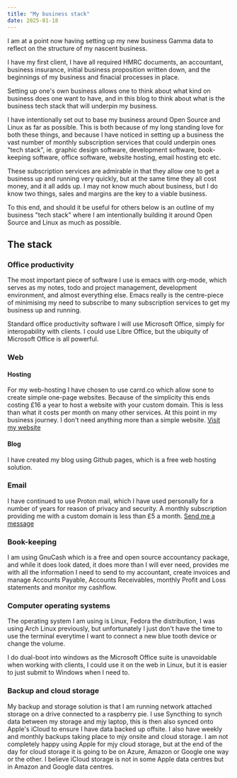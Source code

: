 ```yaml
---
title: "My business stack"
date: 2025-01-18
---
```


I am at a point now having setting up my new business Gamma data to reflect on the structure of my nascent business. 

I have my first client, I have all required HMRC documents, an accountant, business insurance, initial business proposition written down, and the beginnings of my business and finacial processes in place.

Setting up one's own business allows one to think about what kind on business does one want to have, and in this blog to think about what is the business tech stack that will underpin my business.

I have intentionally set out to base my business around Open Source and Linux as far as possible. This is both because of my long standing love for both these things, and because I have noticed in setting up a business the vast number of monthly subscription services that could underpin ones "tech stack", ie. graphic design software, development software, book-keeping software, office software, website hosting, email hosting etc etc. 

These subscription services are admirable in that they allow one to get a business up and running very quickly, but at the same time they all cost money, and it all adds up. I may not know much about business, but I do know two things, sales and margins are the key to a viable business.

To this end, and should it be useful for others below is an outline of my business "tech stack" where I am intentionally building it around Open Source and Linux as much as possible. 

## The stack

### Office productivity
The most important piece of software I use is emacs with org-mode, which serves as my notes, todo and project management, development environment, and almost everything else. Emacs really is the centre-piece of minimising my need to subscribe to many subscription services to get my business up and running.

Standard office productivity software I will use Microsoft Office, simply for interopability with clients. I could use Libre Office, but the ubiquity of Microsoft Office is all powerful.

### Web

#### Hosting
For my web-hosting I have chosen to use carrd.co which allow sone to create simple one-page websites. Because of the simplicity this ends costing £16 a year to host a website with your custom domain. This is less than what it costs per month on many other services. At this point in my business journey. I don't need anything more than a simple website.
[Visit my website](https://www.gamma-data.co.uk)

#### Blog
I have created my blog using Github pages, which is a free web hosting solution.

### Email
I have continued to use Proton mail, which I have used personally for a number of years for reason of privacy and security. A monthly subscription providing me with a custom domain is less than £5 a month.
[Send me a message](https://www.gamma-data.co.uk#contact)


### Book-keeping
I am using GnuCash which is a free and open source accountancy package, and while it does look dated, it does more than I will ever need, provides me with all the information I need to send to my accountant, create invoices and manage Accounts Payable, Accounts Receivables, monthly Profit and Loss statements and monitor my cashflow.

### Computer operating systems
The operating system I am using is Linux, Fedora the distribution, I was using Arch Linux previously, but unfortunately I just don't have the time to use the terminal everytime I want to connect a new blue tooth device or change the volume.

I do dual-boot into windows as the Microsoft Office suite is unavoidable when working with clients, I could use it on the web in Linux, but it is easier to just submit to Windows when I need to.

### Backup and cloud storage
My backup and storage solution is that I am running network attached storage on a drive connected to a raspberry pie. I use Syncthing to synch data between my storage and mjy laptop, this is then also synced onto Apple's iCloud to ensure I have data backed up offsite. I also have weekly and monthly backups taking place to mjy onsite and cloud storage. I am not completely happy using Apple for mjy cloud storage, but at the end of the day for cloud storage it is going to be on Azure, Amazon or Google one way or the other. I believe iCloud storage is not in some Apple data centres but in Amazon and Google data centres.
